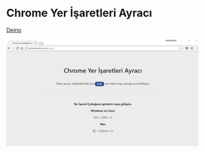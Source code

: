 # Chrome Yer İşaretleri Ayracı

[Demo](http://ahmetcadirci.com.tr/ayrac/)

![Chrome Yer İşaretleri Ayracı](/ayrac.gif)